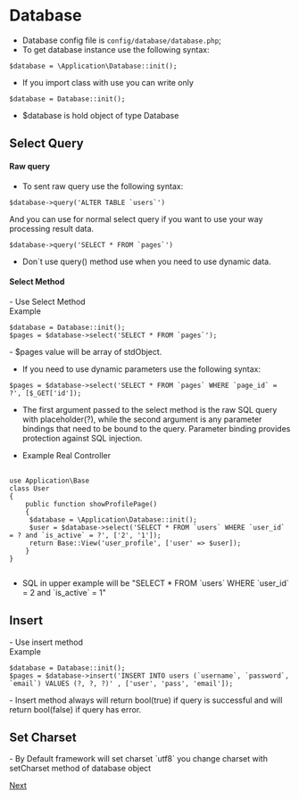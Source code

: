 # Database
- Database config file is `config/database/database.php`;
- To get database instance use the following syntax: <br>
<pre><code>$database = \Application\Database::init();</code></pre>

- If you import class with use you can write only
<pre><code>$database = Database::init();</code></pre>

- $database is hold object of type Database

<h2>Select Query</h2>
<h4>Raw query</h4>

- To sent raw query use the following syntax: <br>
<pre><code>$database->query('ALTER TABLE `users`')</code></pre>
And you can use for normal select query if you want to use your way processing result data.
<pre><code>$database->query('SELECT * FROM `pages`')</code></pre>
- Don`t use query() method use when you need to use dynamic data. 

<h4>Select Method</h4>
- Use Select Method <br> Example <br>
<pre><code>$database = Database::init();<br>$pages = $database->select('SELECT * FROM `pages`');</code></pre>
- $pages value will be array of stdObject.

- If you need to use dynamic parameters use the following syntax: <br>
<pre><code>$pages = $database->select('SELECT * FROM `pages` WHERE `page_id` = ?', [$_GET['id']);</code></pre>

- The first argument passed to the select method is the raw SQL query with placeholder(?), while the second argument is any parameter bindings that need to be bound to the query. Parameter binding provides protection against SQL injection. 

- Example Real Controller<br>
<pre>
    <code>
use Application\Base
class User
{
    public function showProfilePage()
    {
     $database = \Application\Database::init();
     $user = $database->select('SELECT * FROM `users` WHERE `user_id` = ? and `is_active` = ?', ['2', '1']);
     return Base::View('user_profile', ['user' => $user]);       
    }        
}
    </code>
</pre>
- SQL in upper example will be "SELECT * FROM \`users\` WHERE \`user_id\` = 2 and \`is_active\` = 1"

<h2>Insert</h2>
- Use insert method <br> Example <br>
<pre><code>$database = Database::init();
$pages = $database->insert('INSERT INTO users (`username`, `password`, `email`) VALUES (?, ?, ?)' , ['user', 'pass', 'email']);</code></pre>
- Insert method always will return bool(true) if query is successful and will return bool(false) if query has error.

<h2>Set Charset</h2>
- By Default framework will set charset `utf8` you change charset with setCharset method of database object


<a href="06logger.md">Next</a>